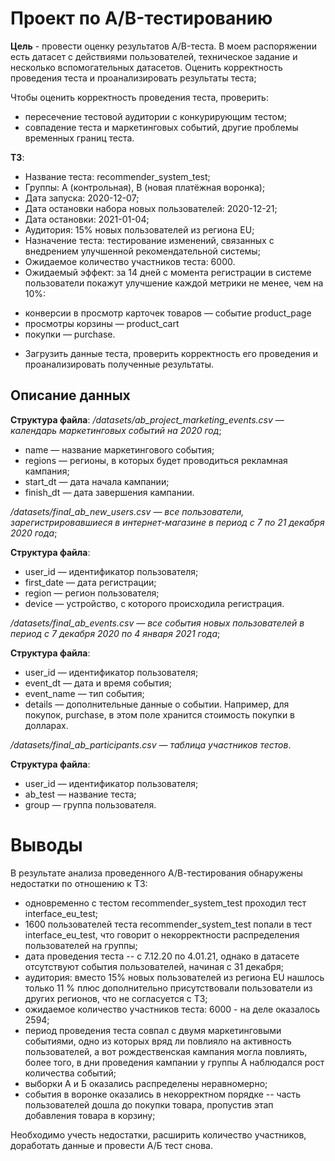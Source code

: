 # Проект по А/B-тестированию
**Цель** - провести оценку результатов A/B-теста. В моем распоряжении есть датасет с действиями пользователей, техническое задание и несколько вспомогательных датасетов.
Оценить корректность проведения теста и проанализировать результаты теста;

Чтобы оценить корректность проведения теста, проверить:
- пересечение тестовой аудитории с конкурирующим тестом;
- совпадение теста и маркетинговых событий, другие проблемы временных границ теста.

**ТЗ**:
* Название теста: recommender_system_test;
* Группы: А (контрольная), B (новая платёжная воронка);
* Дата запуска: 2020-12-07;
* Дата остановки набора новых пользователей: 2020-12-21;
* Дата остановки: 2021-01-04;
* Аудитория: 15% новых пользователей из региона EU;
* Назначение теста: тестирование изменений, связанных с внедрением улучшенной рекомендательной системы;
* Ожидаемое количество участников теста: 6000.
* Ожидаемый эффект: за 14 дней с момента регистрации в системе пользователи покажут улучшение каждой метрики не менее, чем на 10%:
- конверсии в просмотр карточек товаров — событие product_page
- просмотры корзины — product_cart
- покупки — purchase.
* Загрузить данные теста, проверить корректность его проведения и проанализировать полученные результаты.

## Описание данных
**Структура файла**:
 */datasets/ab_project_marketing_events.csv — календарь маркетинговых событий на 2020 год*; 
- name — название маркетингового события;
- regions — регионы, в которых будет проводиться рекламная кампания;
- start_dt — дата начала кампании;
- finish_dt — дата завершения кампании.

*/datasets/final_ab_new_users.csv — все пользователи, зарегистрировавшиеся в интернет-магазине в период с 7 по 21 декабря 2020 года*;

**Структура файла**:
- user_id — идентификатор пользователя;
- first_date — дата регистрации;
- region — регион пользователя;
- device — устройство, с которого происходила регистрация.

*/datasets/final_ab_events.csv — все события новых пользователей в период с 7 декабря 2020 по 4 января 2021 года*;

**Структура файла**:
- user_id — идентификатор пользователя;
- event_dt — дата и время события;
- event_name — тип события;
- details — дополнительные данные о событии. Например, для покупок, purchase, в этом поле хранится стоимость покупки в долларах.

*/datasets/final_ab_participants.csv — таблица участников тестов*.

**Структура файла**:
- user_id — идентификатор пользователя;
- ab_test — название теста;
- group — группа пользователя.

# Выводы
В результате анализа проведенного А/В-тестирования обнаружены недостатки по отношению к ТЗ:

- одновременно с тестом recommender_system_test проходил тест interface_eu_test;
- 1600 пользователей теста recommender_system_test попали в тест interface_eu_test, что говорит о некорректности распределения пользователей на группы;
- дата проведения теста -- с 7.12.20 по 4.01.21, однако в датасете отсутствуют события пользователей, начиная с 31 декабря;
- аудитория: вместо 15% новых пользователей из региона EU нашлось только 11 % плюс дополнительно присутствовали пользователи из других регионов, что не согласуется с ТЗ;
- ожидаемое количество участников теста: 6000 - на деле оказалось 2594;
- период проведения теста совпал с двумя маркетинговыми событиями, одно из которых вряд ли повлияло на активность пользователей, а вот рождественская кампания могла повлиять, более того, в дни проведения кампании у группы А наблюдался рост количества событий;
- выборки А и Б оказались распределены неравномерно;
- события в воронке оказались в некорректном порядке -- часть пользователей дошла до покупки товара, пропустив этап добавления товара в корзину;

Необходимо учесть недостатки, расширить количество участников, доработать данные и провести А/Б тест снова. 
